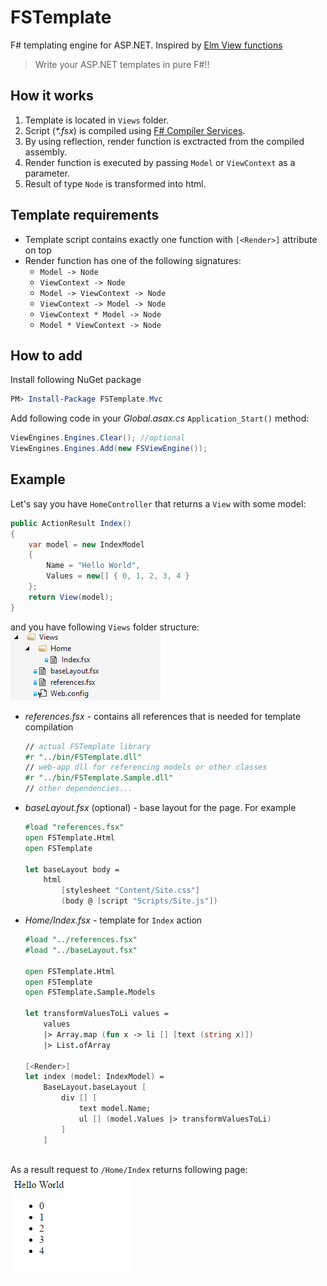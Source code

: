# FSTemplate

F# templating engine for ASP.NET. Inspired by [Elm View functions](http://crossingtheruby.com/2015/11/11/minimum-viable-elm-view.html)
> Write your ASP.NET templates in pure F#!!  

## How it works
1. Template is located in `Views` folder.
2. Script (*\*.fsx*) is compiled using [F# Compiler Services](https://fsharp.github.io/FSharp.Compiler.Service/compiler.html).
3. By using reflection, render function is exctracted from the compiled assembly.
4. Render function is executed by passing `Model` or `ViewContext` as a parameter.
5. Result of type `Node` is transformed into html.

## Template requirements
- Template script contains exactly one function with `[<Render>]` attribute on top
- Render function has one of the following signatures:
    - `Model -> Node`
    - `ViewContext -> Node`
    - `Model -> ViewContext -> Node`
    - `ViewContext -> Model -> Node`
    - `ViewContext * Model -> Node`
    - `Model * ViewContext -> Node`

## How to add

Install following NuGet package
```powershell
PM> Install-Package FSTemplate.Mvc
```

Add following code in your *Global.asax.cs* `Application_Start()` method:  
```csharp
ViewEngines.Engines.Clear(); //optional
ViewEngines.Engines.Add(new FSViewEngine());
```

## Example
Let's say you have `HomeController` that returns a `View` with some model:
```csharp
public ActionResult Index()
{
    var model = new IndexModel
    {
        Name = "Hello World",
        Values = new[] { 0, 1, 2, 3, 4 }
    };
    return View(model);
}
```
and you have following `Views` folder structure:  
![views](docs/views.png)  
- *references.fsx* - contains all references that is needed for template compilation
    ```fsharp
    // actual FSTemplate library 
    #r "../bin/FSTemplate.dll"
    // web-app dll for referencing models or other classes
    #r "../bin/FSTemplate.Sample.dll"
    // other dependencies...
    ```
- *baseLayout.fsx* (optional) - base layout for the page. For example
    ```fsharp
    #load "references.fsx"
    open FSTemplate.Html
    open FSTemplate

    let baseLayout body = 
        html 
            [stylesheet "Content/Site.css"] 
            (body @ [script "Scripts/Site.js"])
    ```
- *Home/Index.fsx* - template for `Index` action
    ```fsharp
    #load "../references.fsx"
    #load "../baseLayout.fsx"

    open FSTemplate.Html
    open FSTemplate
    open FSTemplate.Sample.Models

    let transformValuesToLi values = 
        values 
        |> Array.map (fun x -> li [] [text (string x)])
        |> List.ofArray

    [<Render>]
    let index (model: IndexModel) = 
        BaseLayout.baseLayout [
            div [] [
                text model.Name; 
                ul [] (model.Values |> transformValuesToLi)
            ]
        ]
        
    ```

As a result request to `/Home/Index` returns following page:  
![index page](docs/html.png)
